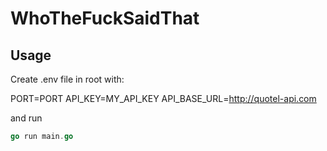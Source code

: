 # WhoTheFuckSaidThat


## Usage

Create .env file in root with:

PORT=PORT
API_KEY=MY_API_KEY
API_BASE_URL=http://quotel-api.com

and run 

```go
go run main.go
```
